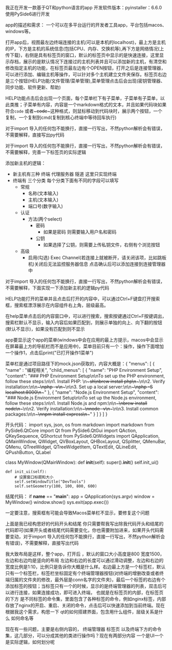 我正在开发一款基于QT和python语言的app
开发软件版本：pyinstaller：6.6.0
使用PySide6进行开发

app的描述和需求：
一个可以在多平台运行的开发者工具app，平台包括macos、windows等。

打开app后，视图最左边终端连接的主机(可以是本机的localhost)，最上方是主机的IP，下方是主机的系统信息(包括CPU、内存、交换机等),再下方是网络情况(上传下载)，右侧是具有标签页的窗口，默认的标签页中显示的是快速连接，这里显示存档，展示的是默认情况下连接过的主机列表并且可以添加新的主机，有清空和修改指定主机的功能，在标签页最左边有个OPEN按钮，打开之后是连接管理器，可以进行添加、编辑主机等操作，可以针对多个主机建立文件夹保存。标签页右边是三个按钮(HELP功能/文件管理/菜单管理),菜单管理点击后会出现(密钥管理器、同步功能、软件更新、帮助)

HELP功能点击后会出现一个页面，每个菜单栏下有子菜单，子菜单有子菜单，以此类推；子菜单有内容，内容是一个markdown格式的文本，并且如果代码块如果符合```code``` 或者~~~code~~~这种格式，则鼠标移动到代码块时，展示两个按钮，一个复制，一个复制到cmd(复制到核心终端中等待回车执行)

对于import 导入的任何包不能换行，直接一行写出，不然python解析会有错误，不需要解释，直接写出py代码

对于import 导入的任何包不能换行，直接一行写出，不然python解析会有错误，不需要解释，完善一下标签页的实际逻辑

添加新主机的逻辑：
- 新主机有三种 终端 代理服务器 隧道 这里只实现终端
- 终端有 三个分类 每个分类下面有不同的字段可以填写
    - 常规
        - 名称(文本输入)
        - 主机(文本输入)
        - 端口号(数字输入)
    - 认证
        - 方法(两个select)
            - 密码
                - 如果是密码 则需要输入用户名和密码
            - 公钥
                - 如果选择了公钥，则需要上传私钥文件，右侧有个浏览按钮
    - 高级
        - 启用(勾选) Exec Channel(若连接上就被断开，请关闭该项，比如跳板机)关闭后无法监控服务器信息
点击确认后可以添加连接到连接管理器中

对于import 导入的任何包不能换行，直接一行写出，不然python解析会有错误，不需要解释，下面实现一下添加新主机的逻辑py代码

HELP功能打开的菜单并且点击后打开的内容中，可以通过Ctrl+F键盘打开搜索框，搜索框漂浮展示在内容组件右上角，层级最高。


在help菜单点击后的内容窗口中，可以进行搜索，搜索按键通过Ctrl+F按键调出，搜索栏默认不显示，输入内容后如果匹配到，则展示单独的向上、向下翻的按钮(默认不显示)，如果没有匹配到则不显示

app要显示这个app的菜单(windows中会在应用的最上方提示，macos中会显示在屏幕最上方的导航栏而不是应用中)，菜单目前只有一个：操作，操作下面增加一个操作1，点击后print("已打开操作1菜单")

菜单栏是通过项目路径下的mock.json获取的，内容大概是：{
    "menus": [
        {
            "name" : "编程相关",
            "child_menus": [
                {
                    "name": "PHP Environment Setup",
                    "content": "### PHP Environment Setup\n\nTo set up the PHP environment, follow these steps:\n\n1. Install PHP: \n~~~sh\nbrew install php\n~~~\n\n2. Verify installation:\n\n~~~\nphp -v\n~~~\n\n3. Set up a local server:\n\n~~~\nphp -S localhost:8000\n~~~"
                },
                {
                    "name": "Node.js Environment Setup",
                    "content": "### Node.js Environment Setup\n\nTo set up the Node.js environment, follow these steps:\n\n1. Install Node.js and npm:\n\n~~~\nbrew install node\n~~~\n\n2. Verify installation:\n\n~~~\nnode -v\n~~~\n\n3. Install common packages:\n\n~~~\nnpm install express\n~~~"
                }
            ]
        }
    ]
}



开头代码：
import sys, json, os
from markdown import markdown
from PySide6.QtCore import Qt
from PySide6.QtGui import QAction, QKeySequence, QShortcut
from PySide6.QtWidgets import QApplication, QMainWindow, QWidget, QVBoxLayout, QHBoxLayout, QSplitter, QMenuBar, QMenu, QTreeWidget, QTreeWidgetItem, QTextEdit, QLineEdit, QPushButton, QLabel

class MyWindow(QMainWindow):
    def __init__(self):
        super().__init__()
        self.init_ui()

    def init_ui(self):
        # 设置窗口标题和大小
        self.setWindowTitle("DevTools")
        self.setGeometry(100, 100, 800, 600)

结尾代码：
if __name__ == "__main__":
    app = QApplication(sys.argv)
    window = MyWindow()
    window.show()
    sys.exit(app.exec())

一定要注意，搜索框有可能会导致Macos菜单栏不显示，要修复这个问题

上面是我已经构思好的代码开头和结尾 你只需要帮我写出除我代码开头和结尾的代码即可(如果开头或者结尾代码需要变化，你也需要附加进来，如果开头代码需要变动，对于import 导入的任何包不能换行，直接一行写出，不然python解析会有错误)，不需要解释，直接写出代码

我大致布局是这样，整个app，打开后 ，默认的窗口大小高度是800 宽度1500，左边和右边均是竖向的布局 左边和右边的长度可以通过滑动调整，左边和右边的宽度比例是1:10，比例只是告诉你大概是什么样。右边最上方是一个标签栏，默认只有一个标签栏，标签栏坐标固定有个终端管理器按钮(对终端的增删改查或者终端归属的文件夹的修改，最外层是conn名字的文件夹)，最后一个标签的右边有个添加标签的按钮；当标签只有一个的时候，显示的是终端管理器的列表，双击后可以进行连接，如果连接成功，即可进入终端， 也就是在标签页的内部，在标签页的下方 是不同标签的命令集，里面包含了各种标签的命令，例如nginx标签，内部存放了nginx的开启、重启、关闭的命令，点击后可以快速添加到当前终端。现在根据我这个需求，构思一下 qt的如何搭建界面，包含用什么组件，层级关系是什么 如何命名等

现在有一些问题，主要是右侧内容的， 终端管理器 标签页 以及终端下方的命令集，这几部分，可以分成其他的类进行操作吗？现在有两部分内容 一个是UI一个是实际逻辑，如何划分呢